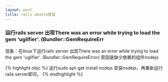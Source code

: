 ```yaml
---
layout: post
title: rails ubuntu错误
---
```


### 运行rails server 出现There was an error while trying to load the gem 'uglifier'. (Bundler::GemRequireErr

现象：在linux下运行rails server 出现There was an error while trying to load the gem 'uglifier'. (Bundler::GemRequireError)
原因是缺少依赖的组件nodejs

{% highlight objc %}
运行sudo apt-get install nodejs 安装nodejs，再重新运行rails server即可。
{% endhighlight %}
